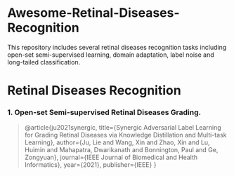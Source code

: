 # Awesome-Retinal-Diseases-Recognition
This repository includes several retinal diseases recognition tasks including open-set semi-supervised learning, domain adaptation, label noise and long-tailed classification.

# Retinal Diseases Recognition
### 1. Open-set Semi-supervised Retinal Diseases Grading.

>@article{ju2021synergic,
>  title={Synergic Adversarial Label Learning for Grading Retinal Diseases via Knowledge Distillation and Multi-task Learning},
>  author={Ju, Lie and Wang, Xin and Zhao, Xin and Lu, Huimin and Mahapatra, Dwarikanath and Bonnington, Paul and Ge, Zongyuan},
>  journal={IEEE Journal of Biomedical and Health Informatics},
>  year={2021},
>  publisher={IEEE}
>}
